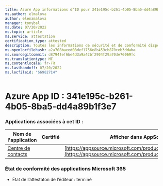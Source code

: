 ```yaml
---
title: Azure App informations d’ID pour 341e195c-b261-4b05-8ba5-dd4a89b1f3e7
ms.author: elmalova
author: elenamalova
manager: tonybal
ms.date: 07/20/2022
ms.topic: article
ms.service: attestation
certification_type: attested
description: Toutes les informations de sécurité et de conformité disponibles pour 341e195c-b261-4b05-8ba5-dd4a89b1f3e7.
ms.openlocfilehash: a2a708baeed08def1756e8b459cb870ceb3ddaba
ms.sourcegitcommit: d8794fef6be4d3a9a42bf2904f29a70de76069fc
ms.translationtype: MT
ms.contentlocale: fr-FR
ms.lasthandoff: 07/20/2022
ms.locfileid: "66902714"
---
```

# <a name="azure-app-id-341e195c-b261-4b05-8ba5-dd4a89b1f3e7"></a>Azure App ID : 341e195c-b261-4b05-8ba5-dd4a89b1f3e7


### <a name="apps-associated-with-this-id"></a>Applications associées à cet ID :
| **Nom de l'application** | **Certifié** | **Afficher dans AppSource** |
|--------------|---------------|-----------------------|
| [Centre de contacts](../forward/WA200001428.md) |  | [https://appsource.microsoft.com/product/office/WA200001428](https://appsource.microsoft.com/product/office/WA200001428) |

### <a name="microsoft-365-app-compliance-status"></a>État de conformité des applications Microsoft 365
- État de l’attestaton de l’éditeur : terminé
